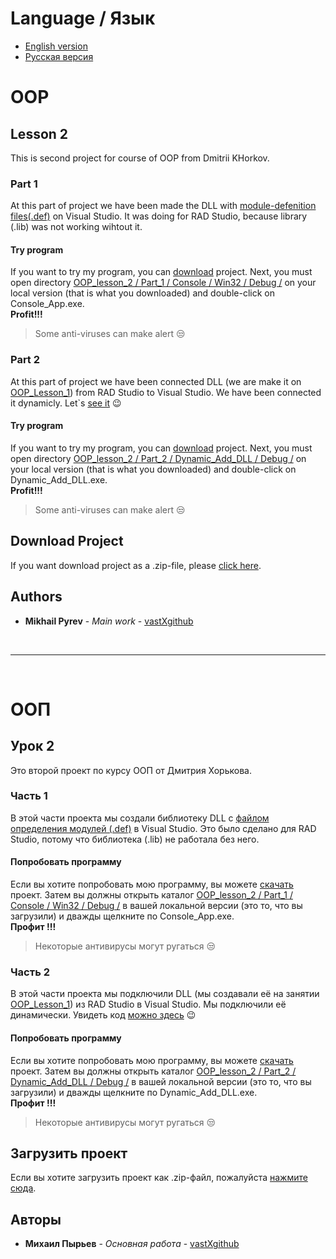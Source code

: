 # Language / Язык
* [English version](https://github.com/vastXgithub/OOP_lesson_2/blob/master/README.md#oop)
* [Русская версия](https://github.com/vastXgithub/OOP_lesson_2/blob/master/README.md#%D0%BE%D0%BE%D0%BF)
# OOP
## Lesson 2
This is second project for course of OOP from Dmitrii KHorkov.<br />
### Part 1
At this part of project we have been made the DLL with [module-defenition files(.def)](https://github.com/vastXgithub/OOP_lesson_2/blob/master/Part_1/ID/ID/ID.def) on Visual Studio. It was doing for RAD Studio, because library (.lib) was not working wihtout it.
#### Try program
If you want to try my program, you can [download](https://github.com/vastXgithub/OOP_lesson_2/archive/master.zip) project.
Next, you must open directory [OOP_lesson_2 / Part_1 / Console / Win32 / Debug /](https://github.com/vastXgithub/OOP_lesson_2/tree/master/Part_1/Console/Win32/Debug) on your local version (that is what you downloaded) and double-click on Console_App.exe.<br />**Profit!!!**
> Some anti-viruses can make alert :unamused:
### Part 2
At this part of project we have been connected DLL (we are make it on [OOP_Lesson_1](https://github.com/vastXgithub/OOP_lesson_1)) from RAD Studio to Visual Studio. We have been connected it dynamicly. Let\`s [see it](https://github.com/vastXgithub/OOP_lesson_2/blob/master/Part_2/Dynamic_Add_DLL/Dynamic_Add_DLL/Dynamic_Add_DLL.cpp) :wink:
#### Try program
If you want to try my program, you can [download](https://github.com/vastXgithub/OOP_lesson_2/archive/master.zip) project.
Next, you must open directory [OOP_lesson_2 / Part_2 / Dynamic_Add_DLL / Debug /](https://github.com/vastXgithub/OOP_lesson_2/tree/master/Part_2/Dynamic_Add_DLL/Debug/) on your local version (that is what you downloaded) and double-click on Dynamic_Add_DLL.exe.<br />**Profit!!!**
> Some anti-viruses can make alert :unamused:
## Download Project
If you want download project as a .zip-file, please [click here](https://github.com/vastXgithub/OOP_lesson_2/archive/master.zip).
## Authors
* **Mikhail Pyrev** - *Main work* - [vastXgithub](https://github.com/vastXgithub)

<br />

---

<br />

# ООП
## Урок 2
Это второй проект по курсу ООП от Дмитрия Хорькова. <br />
### Часть 1
В этой части проекта мы создали библиотеку DLL с [файлом определения модулей (.def)](https://github.com/vastXgithub/OOP_lesson_2/blob/master/Part_1/ID/ID/ID.def) в Visual Studio. Это было сделано для RAD Studio, потому что библиотека (.lib) не работала без него.
#### Попробовать программу
Если вы хотите попробовать мою программу, вы можете [скачать](https://github.com/vastXgithub/OOP_lesson_2/archive/master.zip) проект.
Затем вы должны открыть каталог [OOP_lesson_2 / Part_1 / Console / Win32 / Debug /](https://github.com/vastXgithub/OOP_lesson_2/tree/master/Part_1/Console/Win32/Debug) в вашей локальной версии (это то, что вы загрузили) и дважды щелкните по Console_App.exe.<br />**Профит !!!**
> Некоторые антивирусы могут ругаться :unamused:
### Часть 2
В этой части проекта мы подключили DLL (мы создавали её на занятии [OOP_Lesson_1](https://github.com/vastXgithub/OOP_lesson_1)) из RAD Studio в Visual Studio. Мы подключили её динамически. Увидеть код [можно здесь](https://github.com/vastXgithub/OOP_lesson_2/blob/master/Part_2/Dynamic_Add_DLL/Dynamic_Add_DLL/Dynamic_Add_DLL.cpp) :wink:
#### Попробовать программу
Если вы хотите попробовать мою программу, вы можете [скачать](https://github.com/vastXgithub/OOP_lesson_2/archive/master.zip) проект.
Затем вы должны открыть каталог [OOP_lesson_2 / Part_2 / Dynamic_Add_DLL / Debug /](https://github.com/vastXgithub/OOP_lesson_2/tree/master/Part_2/Dynamic_Add_DLL/Debug/) в вашей локальной версии (это то, что вы загрузили) и дважды щелкните по Dynamic_Add_DLL.exe.<br />**Профит !!!**
> Некоторые антивирусы могут ругаться :unamused:
## Загрузить проект
Если вы хотите загрузить проект как .zip-файл, пожалуйста [нажмите сюда](https://github.com/vastXgithub/OOP_lesson_2/archive/master.zip).
## Авторы
* **Михаил Пырьев** - *Основная работа* - [vastXgithub](https://github.com/vastXgithub)
